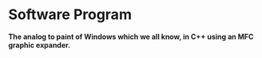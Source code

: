 <h1>Software Program</h1>
<b>The analog to paint of Windows which we all know, in C++ using an MFC graphic expander. </b>
